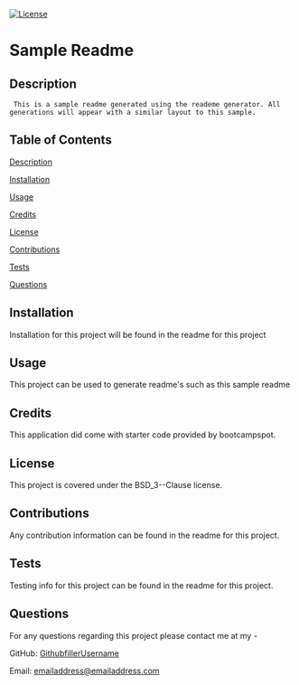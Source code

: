 [![License](https://img.shields.io/badge/License-BSD_3--Clause-blue.svg)](https://opensource.org/licenses/BSD-3-Clause)

# Sample Readme 

## Description 

	 This is a sample readme generated using the reademe generator. All generations will appear with a similar layout to this sample. 

## Table of Contents

  [Description](#description)

  [Installation](#installation)

  [Usage](#usage)

  [Credits](#credits)

  [License](#license)

  [Contributions](#contributions)

  [Tests](#tests)

  [Questions](#questions)

## Installation

Installation for this project will be found in the readme for this project 

## Usage 

This project can be used to generate readme's such as this sample readme 

## Credits 

This application did come with starter code provided by bootcampspot. 

## License 

This project is covered under the BSD_3--Clause license. 
 
## Contributions 

Any contribution information can be found in the readme for this project.  

## Tests 

Testing info for this project can be found in the readme for this project.

## Questions 

For any questions regarding this project please contact me at my -

GitHub: [GithubfillerUsername](https://github.com/GithubfillerUsername) 

Email: emailaddress@emailaddress.com
